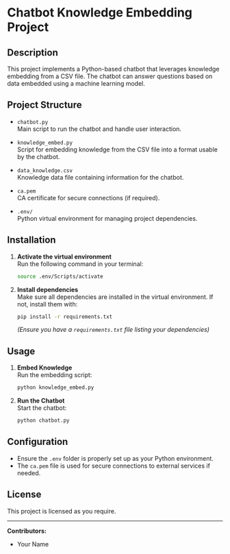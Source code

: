 # Chatbot Knowledge Embedding Project

## Description

This project implements a Python-based chatbot that leverages knowledge embedding from a CSV file. The chatbot can answer questions based on data embedded using a machine learning model.

## Project Structure

- `chatbot.py`  
  Main script to run the chatbot and handle user interaction.

- `knowledge_embed.py`  
  Script for embedding knowledge from the CSV file into a format usable by the chatbot.

- `data_knowledge.csv`  
  Knowledge data file containing information for the chatbot.

- `ca.pem`  
  CA certificate for secure connections (if required).

- `.env/`  
  Python virtual environment for managing project dependencies.

## Installation

1. **Activate the virtual environment**  
   Run the following command in your terminal:
   ```sh
   source .env/Scripts/activate
   ```

2. **Install dependencies**  
   Make sure all dependencies are installed in the virtual environment. If not, install them with:
   ```sh
   pip install -r requirements.txt
   ```
   *(Ensure you have a `requirements.txt` file listing your dependencies)*

## Usage

1. **Embed Knowledge**  
   Run the embedding script:
   ```sh
   python knowledge_embed.py
   ```

2. **Run the Chatbot**  
   Start the chatbot:
   ```sh
   python chatbot.py
   ```

## Configuration

- Ensure the `.env` folder is properly set up as your Python environment.
- The `ca.pem` file is used for secure connections to external services if needed.

## License

This project is licensed as you require.

---

**Contributors:**  
- Your Name
